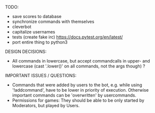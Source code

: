 TODO:

* save scores to database
* synchronize commands with themselves
* cleverbot
* capitalize usernames
* tests (create fake irc) https://docs.pytest.org/en/latest/
* port entire thing to python3


DESIGN DECISIONS:

* All commands in lowercase, but accept commandcalls in upper- and lowercase (cast '.lower()' on all commands, not the args though) ?


IMPORTANT ISSUES / QUESTIONS:

* Commands that were added by users to the bot, e.g. while using '!addcommand', have to be lower in priority of execution. Otherwise important commands can be 'overwritten' by usercommands.
* Permissions for games: They should be able to be only started by Moderators, but played by Users.